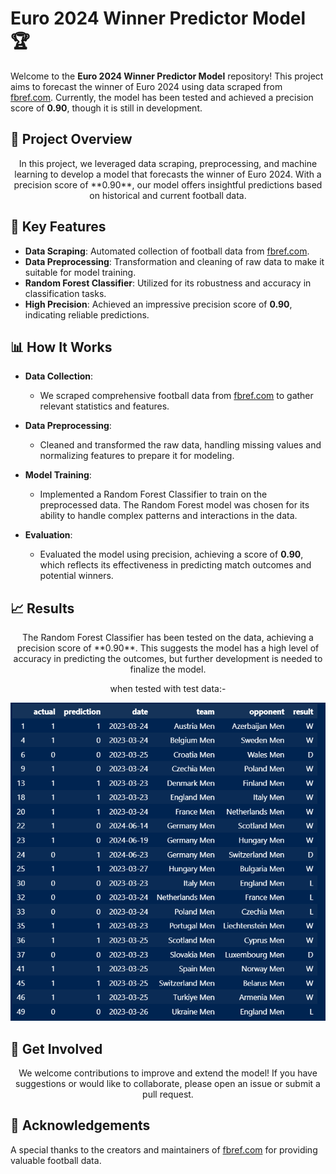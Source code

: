 # **Euro 2024 Winner Predictor Model** 🏆

  Welcome to the **Euro 2024 Winner Predictor Model** repository! This project aims to forecast the winner of Euro 2024 using data scraped from [fbref.com](https://fbref.com). Currently, the model has been tested and achieved a precision score of **0.90**, though it is still in development.


## 🚀 **Project Overview**

<p align="center">
  In this project, we leveraged data scraping, preprocessing, and machine learning to develop a model that forecasts the winner of Euro 2024. With a precision score of **0.90**, our model offers insightful predictions based on historical and current football data.
</p>

## 🌟 **Key Features**

- **Data Scraping**: Automated collection of football data from [fbref.com](https://fbref.com).
- **Data Preprocessing**: Transformation and cleaning of raw data to make it suitable for model training.
- **Random Forest Classifier**: Utilized for its robustness and accuracy in classification tasks.
- **High Precision**: Achieved an impressive precision score of **0.90**, indicating reliable predictions.

## 📊 **How It Works**

- **Data Collection**:
  - We scraped comprehensive football data from [fbref.com](https://fbref.com) to gather relevant statistics and features.

- **Data Preprocessing**:
  - Cleaned and transformed the raw data, handling missing values and normalizing features to prepare it for modeling.

- **Model Training**:
  - Implemented a Random Forest Classifier to train on the preprocessed data. The Random Forest model was chosen for its ability to handle complex patterns and interactions in the data.

- **Evaluation**:
  - Evaluated the model using precision, achieving a score of **0.90**, which reflects its effectiveness in predicting match outcomes and potential winners.

## 📈 **Results**

<p align="center">
  The Random Forest Classifier has been tested on the data, achieving a precision score of **0.90**. This suggests the model has a high level of accuracy in predicting the outcomes, but further development is needed to finalize the model.
</p>
<p align="center">
  when tested with test data:-
</p>

![image](https://github.com/nit-bit-git/Euro-24-winnerPredictor/blob/main/sseuro.png)
## 💬 **Get Involved**

<p align="center">
  We welcome contributions to improve and extend the model! If you have suggestions or would like to collaborate, please open an issue or submit a pull request.
</p>

## 🤝 **Acknowledgements**

  A special thanks to the creators and maintainers of [fbref.com](https://fbref.com) for providing valuable football data.

